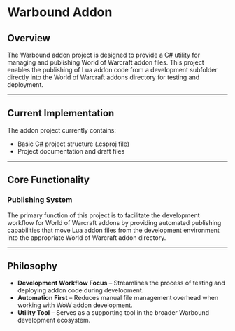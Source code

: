 # Warbound Addon

## Overview

The Warbound addon project is designed to provide a C# utility for managing and publishing World of Warcraft addon files. This project enables the publishing of Lua addon code from a development subfolder directly into the World of Warcraft addons directory for testing and deployment.

---

## Current Implementation

The addon project currently contains:
- Basic C# project structure (.csproj file)
- Project documentation and draft files

---

## Core Functionality

### Publishing System

The primary function of this project is to facilitate the development workflow for World of Warcraft addons by providing automated publishing capabilities that move Lua addon files from the development environment into the appropriate World of Warcraft addon directory.

---

## Philosophy

- **Development Workflow Focus** – Streamlines the process of testing and deploying addon code during development.
- **Automation First** – Reduces manual file management overhead when working with WoW addon development.
- **Utility Tool** – Serves as a supporting tool in the broader Warbound development ecosystem.